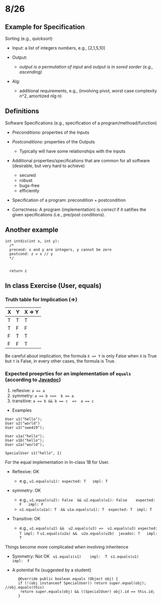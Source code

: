 # 8/26

## Example for Specification

Sorting (e.g., quicksort)
- Input: a list of integers numbers, e.g., [2,1,5,10]

- Output:  
  - *output is a permutation of input* and *output is in sored sorder (e.g., ascending)*
  
- Alg:
  - additional requirements, e.g., (involving pivot, worst case complexity n^2, amortized nlg n)
   
## Definitions 
Software Specifications (e.g., specification of a program/methoad/function)
 - *Preconditions*: properties of the Inputs
 - *Postconditions*: properties of the Outputs
   - Typically will have some relationships with the inputs
   
- Additional properties/specifications that are common for all software (desirable, but very hard to achieve)
  - secured
  - robust
  - bugs-free
  - efficiently
  
- Specification of a program: precondition + postcondition
- Correctness: A program (implementation) is *correct* if it satifies the given specifications (i.e., pre/post conditions).

## Another example

```
int intdiv(int x, int y):
  /*
  precond: x and y are integers, y cannot be zero
  postcond: z = x // y
  */
  

  return z
```


## In class Exercise (User, equals)
### Truth table for Implication (=>)

| X | Y | X => Y |
|---|---|--------|
| T | T | T      |
| T | F | F      |
| F | T | T      |
| F | F | T      |


Be careful about implication, the formula `X => Y` is only False when `X` is True but `Y` is False, in every other cases, the formula is True.


### Expected proeprties for an implementation of `equals` (according to [Javadoc](https://docs.oracle.com/javase/7/docs/api/java/lang/Object.html#equals(java.lang.Object)))
1. reflexive: `a == a`
1. symmetry:   `a == b <=>  b == a`
1. transitive: `a == b && b == c  =>  a == c`
 

- Examples
```
User u1("hello");
User u2("world")
User u3("swe419");

User u1a("hello");
User u1b("hello");
User u2a("world");

SpecialUser s1("hello", 1)
```

For the equal implementation in In-class 1B for User.

- Reflexive: OK
  - e.g., `u1.equals(u1): expected: T   impl: T`

- symmetry: OK
  - e.g., `u1.equals(u2): False  && u2.equals(u1): False    expected: F   impl: F`
  - `u1.equals(u1a): T  && u1a.equals(u1): T  expected: T  impl: T`

- Transitive: OK
  - e.g., `u1.equals(u2) &&  u2.equals(u3) =>  u1.equals(u3) expected: T impl: T`
          `u1.equals(u2a) &&  u2a.equals(u2b)  javadoc: T   impl: T`
          
          
Things become more complicated when involving inheritence

- Symmetry: Not OK
` u1.equals(s1)    impl:  T`
` s1.equals(u1)    impl:  F`

- A potential fix (suggested by a student)
```SpecialUser
      @Override public boolean equals (Object obj) {
      if (!(obj instanceof SpecialUser)) return super.equal(obj); //obj.equals(this)
       return super.equals(obj) && ((SpecialUser) obj).id == this.id;
      }
```      



